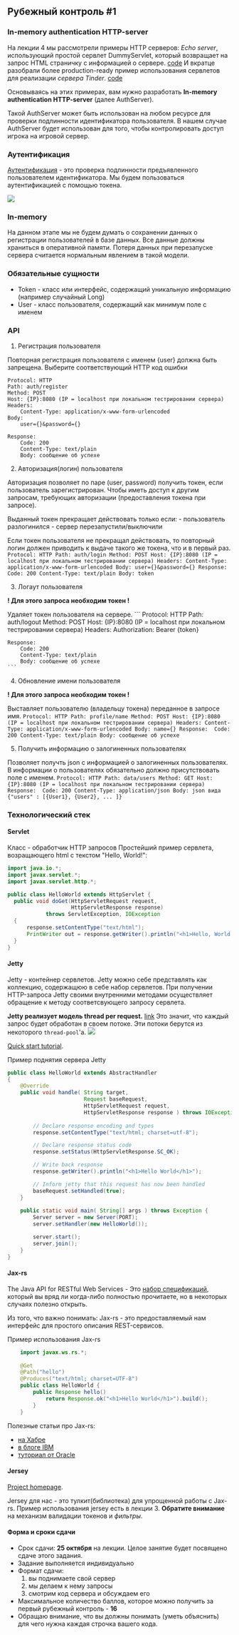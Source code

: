## Рубежный контроль \#1

### In-memory authentication HTTP-server

На лекции 4 мы рассмотрели примеры HTTP серверов:
*Echo server*, использующий простой сервлет DummyServlet, который возвращает на запрос HTML страничку с информацией о сервере.
[code](https://github.com/rybalkinsd/atom/tree/master/lecture4/source/src/main/java/ru/atom/servlets/examples)
И вкратце разобрали более production-ready пример использования сервлетов для реализации *сервера Tinder*.
[code](https://github.com/rybalkinsd/atom/tree/master/lecture4/source/src/main/java/ru/atom/tinder/server)

Основываясь на этих примерах, вам нужно разработать **In-memory authentication HTTP-server** (далее AuthServer).

Такой AuthServer может быть использован на любом ресурсе для проверки подлинности идентификатора пользователя.
В нашем случае AuthServer будет использован для того, чтобы контролировать доступ игрока на игровой сервер.

### Аутентификация
[Аутентификация](https://ru.wikipedia.org/wiki/%D0%90%D1%83%D1%82%D0%B5%D0%BD%D1%82%D0%B8%D1%84%D0%B8%D0%BA%D0%B0%D1%86%D0%B8%D1%8F_%D0%B2_%D0%98%D0%BD%D1%82%D0%B5%D1%80%D0%BD%D0%B5%D1%82%D0%B5) - 
это проверка подлинности предъявленного пользователем идентификатора.
Мы будем пользоваться аутентификацией с помощью токена.

![](auth_schema.jpg)

### In-memory
На данном этапе мы не будем думать о сохранении данных о регистрации пользователей в базе данных. 
Все данные должны храниться в оперативной памяти. Потеря данных при перезапуске сервера считается нормальным явлением в такой модели.


### Обязательные сущности
- Token - класс или интерфейс, содержащий уникальную информацию (например случайный Long)
- User - класс пользователя, содержащий как минимум поле с именем


### API
1. Регистрация пользователя

  Повторная регистрация пользователя c именем {user} должна быть запрещена. Выберите соответствующий HTTP код ошибки
  ```
  Protocol: HTTP
  Path: auth/register
  Method: POST
  Host: {IP}:8080 (IP = localhost при локальном тестрировании сервера)
  Headers:
      Content-Type: application/x-www-form-urlencoded
  Body:
      user={}&password={}

  Response: 
      Code: 200
      Content-Type: text/plain
      Body: сообщение об успехе
  ```
2. Авторизация(логин) пользователя

  Авторизация позволяет по паре (user, password) получить токен, если пользователь зарегистрирован. Чтобы иметь доступ к другим запросам, требующих авторизации (предоставления токена при запросе).
  
  Выданный токен прекращает действовать только если:
    - пользователь разлогинился
    - сервер перезапустили/выключили
    
  Если токен пользователя не прекращал действовать, то повторный логин должен приводить к выдаче такого же токена, что и в первый раз.
    ```
    Protocol: HTTP
    Path: auth/login
    Method: POST
    Host: {IP}:8080 (IP = localhost при локальном тестрировании сервера)
    Headers:
        Content-Type: application/x-www-form-urlencoded
    Body:
        user={}&password={}
    Response: 
        Code: 200
        Сontent-Type: text/plain
        Body: token
    ```

3. Логаут пользователя

  **! Для этого запроса необходим токен !**
  
  Удаляет токен пользователя на сервере. 
    ```
    Protocol: HTTP
    Path: auth/logout
    Method: POST
    Host: {IP}:8080 (IP = localhost при локальном тестрировании сервера)
    Headers:
        Authorization: Bearer {token}

    Response:
        Code: 200
        Сontent-Type: text/plain
        Body: сообщение об успехе
    ```

4. Обновление имени пользователя

  **! Для этого запроса необходим токен !**
  
  Выставляет пользователю (владельцу токена) переданное в запросе имя.
    ```
    Protocol: HTTP
    Path: profile/name
    Method: POST
    Host: {IP}:8080 (IP = localhost при локальном тестрировании сервера)
    Headers:
        Content-Type: application/x-www-form-urlencoded
    Body:
        name={}
    Response: 
        Code: 200
        Сontent-Type: text/plain
        Body: сообщение об успехе
    ```

5. Получить информацию о залогиненных пользователях

  Позволяет получть json с информацией о залогиненных пользователях. В информации о пользователях обязательно должно присутствовать поле с именем. 
    ```
    Protocol: HTTP
    Path: data/users
    Method: GET
    Host: {IP}:8080 (IP = localhost при локальном тестрировании сервера)
    Response: 
        Code: 200
        Сontent-Type: application/json
        Body: json вида {"users" : [{User1}, {User2}, ... ]}
    ```

### Технологический стек
#### Servlet
Класс - обработчик HTTP запросов
Простейший пример сервлета, возращающего html с текстом "Hello, World!":

``` java
import java.io.*;
import javax.servlet.*;
import javax.servlet.http.*;

public class HelloWorld extends HttpServlet {
  public void doGet(HttpServletRequest request,
                    HttpServletResponse response)
            throws ServletException, IOException
  {
      response.setContentType("text/html");
      PrintWriter out = response.getWriter().println("<h1>Hello, World!</h1>");
  }
}
```

#### Jetty
Jetty - контейнер сервлетов. Jetty можно себе представлять как коллекцию, содержащюю в себе набор сервлетов.
При получении HTTP-запроса Jetty своими внутренними методами осуществляет обращение к методу соответсвующего запросу сервлета.

**Jetty реализует модель thread per request.** [link](http://stackoverflow.com/questions/15217524/what-is-the-difference-between-thread-per-connection-vs-thread-per-request) 
Это значит, что каждый запрос будет обработан в своем потоке. Эти потоки берутся из некоторого `thread-pool`'a. 
![](thread_per_request.jpg)

[Quick start tutorial](https://www.eclipse.org/jetty/documentation/current/quick-start.html).

Пример поднятия сервера Jetty

``` java
public class HelloWorld extends AbstractHandler
{
    @Override
    public void handle( String target,
                        Request baseRequest,
                        HttpServletRequest request,
                        HttpServletResponse response ) throws IOException, ServletException {
                        
        // Declare response encoding and types
        response.setContentType("text/html; charset=utf-8");

        // Declare response status code
        response.setStatus(HttpServletResponse.SC_OK);

        // Write back response
        response.getWriter().println("<h1>Hello World</h1>");

        // Inform jetty that this request has now been handled
        baseRequest.setHandled(true);
    }
    
    public static void main( String[] args ) throws Exception {
        Server server = new Server(PORT);
        server.setHandler(new HelloWorld());

        server.start();
        server.join();
    }
}
```


#### Jax-rs
The Java API for RESTful Web Services - Это [набор спецификаций](https://jcp.org/en/jsr/detail?id=311), который вы вряд ли когда-либо полностью прочитаете, но в некоторых случаях полезно открыть.

Из того, что важно понимать: Jax-rs - это предоставляемый нам интерфейс для простого описания REST-сервисов.

Пример использования Jax-rs
``` java
    import javax.ws.rs.*;
    
    @Get
    @Path("hello")
    @Produces("text/html; charset=UTF-8")
    public class HelloWorld {
        public Response hello()
            return Response.ok("<h1>Hello World</h1>").build();
        }
    }
```

Полезные статьи про Jax-rs:
- [на Хабре](https://habrahabr.ru/post/140181/)
- [в блоге IBM](https://www.ibm.com/developerworks/ru/library/wa-jaxrs/)
- [туториал от Oracle](http://docs.oracle.com/javaee/6/tutorial/doc/gilik.html)

#### Jersey
[Project homepage](https://jersey.java.net/).

Jersey для нас - это тулкит(библиотека) для упрощенной работы с Jax-rs.
Пример использования jersey есть в лекции 3.
**Обратите внимание** на механизм валидации токенов и *фильтры*.

#### Форма и сроки сдачи
- Срок сдачи: **25 октября** на лекции. Целое занятие будет посвящено сдаче этого задания.
- Задание выполняется индивидуально
- Формат сдачи:
    1. вы поднимаете свой сервер 
    2. мы делаем к нему запросы 
    3. смотрим код сервера и обсуждаем его    
- Максимальное количество баллов, которое можно получить за первый рубежный контроль - **16**
- Обращаю внимание, что вы должны понимать (уметь объяснить) для чего нужна каждая строчка вашего кода.
